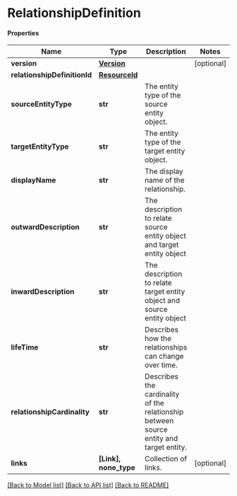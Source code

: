 # RelationshipDefinition

#### Properties
Name | Type | Description | Notes
------------ | ------------- | ------------- | -------------
**version** | [**Version**](Version.md) |  | [optional] 
**relationshipDefinitionId** | [**ResourceId**](ResourceId.md) |  | 
**sourceEntityType** | **str** | The entity type of the source entity object. | 
**targetEntityType** | **str** | The entity type of the target entity object. | 
**displayName** | **str** | The display name of the relationship. | 
**outwardDescription** | **str** | The description to relate source entity object and target entity object | 
**inwardDescription** | **str** | The description to relate target entity object and source entity object | 
**lifeTime** | **str** | Describes how the relationships can change over time. | 
**relationshipCardinality** | **str** | Describes the cardinality of the relationship between source entity and target entity. | 
**links** | **[Link], none_type** | Collection of links. | [optional] 

[[Back to Model list]](../README.md#documentation-for-models) [[Back to API list]](../README.md#documentation-for-api-endpoints) [[Back to README]](../README.md)

